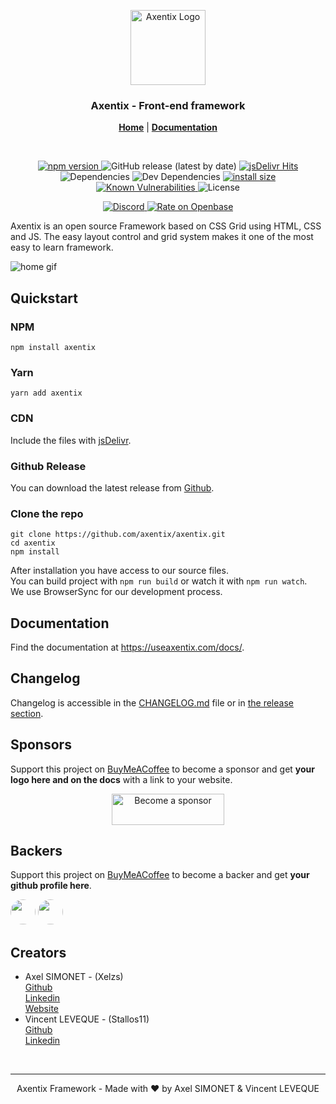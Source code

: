 <p align="center">
  <a href="https://useaxentix.com/">
    <img src="https://useaxentix.com/img/axentix.svg" alt="Axentix Logo" width="120" height="120">
  </a>
</p>

<h3 align="center">Axentix - Front-end framework</h3>

<p align="center">
  <a href="https://useaxentix.com/"><strong>Home</strong></a> |
  <a href="https://useaxentix.com/docs/"><strong>Documentation</strong></a>
</p>

<br>

<p align="center">
  <a href="https://badge.fury.io/js/axentix">
    <img src="https://badge.fury.io/js/axentix.svg" alt="npm version" />
  </a>
  <img src="https://img.shields.io/github/v/release/axentix/axentix" alt="GitHub release (latest by date)" />
  <a href="https://www.jsdelivr.com/package/npm/axentix">
    <img src="https://data.jsdelivr.com/v1/package/npm/axentix/badge?style=rounded" alt="jsDelivr Hits" />
  </a>
  <img src="https://img.shields.io/david/axentix/axentix" alt="Dependencies" />
  <img src="https://img.shields.io/david/dev/axentix/axentix" alt="Dev Dependencies" />
  <a href="https://packagephobia.com/result?p=axentix">
    <img src="https://packagephobia.com/badge?p=axentix" alt="install size" />
  </a>
  <a href="https://snyk.io/test/github/axentix/axentix?targetFile=package.json">
    <img src="https://snyk.io/test/github/axentix/axentix/badge.svg?targetFile=package.json" alt="Known Vulnerabilities" />
  </a>
  <img src="https://img.shields.io/github/license/axentix/axentix" alt="License" />
</p>

<p align="center">
  <a href="https://discord.gg/8tgRDED">
    <img src="https://img.shields.io/discord/727545620683816980" alt="Discord" />
  </a>
  <a href="https://openbase.io/js/axentix?utm_source=embedded&utm_medium=badge&utm_campaign=rate-badge">
    <img src="https://badges.openbase.io/js/rating/axentix.svg" alt="Rate on Openbase" />
  </a>
</p>

Axentix is an open source Framework based on CSS Grid using HTML, CSS and JS. The easy layout control and grid system makes it one of the most easy to learn framework.

![home gif](https://useaxentix.com/img/gif-home.gif)

## Quickstart

### NPM
```
npm install axentix
```

### Yarn
```
yarn add axentix
```

### CDN

Include the files with [jsDelivr](https://www.jsdelivr.com/package/npm/axentix).

### Github Release  
You can download the latest release from [Github](https://github.com/axentix/axentix/releases/latest).

### Clone the repo
```
git clone https://github.com/axentix/axentix.git
cd axentix
npm install
```

After installation you have access to our source files.  
You can build project with `npm run build` or watch it with `npm run watch`.  
We use BrowserSync for our development process.

## Documentation

Find the documentation at <https://useaxentix.com/docs/>.

## Changelog

Changelog is accessible in the [CHANGELOG.md](CHANGELOG.md) file or in [the release section](https://github.com/axentix/axentix/releases).

## Sponsors

Support this project on [BuyMeACoffee](https://www.buymeacoffee.com/axentix) to become a sponsor and get **your logo here and on the docs** with a link to your website.

<div align="center">
  <a href="https://www.buymeacoffee.com/axentix" target="_blank"><img src="https://cdn.buymeacoffee.com/buttons/v2/default-yellow.png" alt="Become a sponsor" style="height: 50px !important;width: 180px !important;" ></a>
</div>

## Backers

Support this project on [BuyMeACoffee](https://www.buymeacoffee.com/axentix) to become a backer and get **your github profile here**.

[<img src="https://avatars.githubusercontent.com/u/32241342?v=4" width="40" style="border-radius:50%"/>](https://github.com/Xelzs)
[<img src="https://avatars.githubusercontent.com/u/49057921?v=4" width="40" style="border-radius:50%"/>](https://github.com/Stallos11)

## Creators

- Axel SIMONET - (Xelzs)  
  [Github](https://github.com/Xelzs)  
  [Linkedin](https://www.linkedin.com/in/axel-simonet/)  
  [Website](https://axelsimonet.fr/)
- Vincent LEVEQUE - (Stallos11)  
  [Github](https://github.com/Stallos11)  
  [Linkedin](https://www.linkedin.com/in/leveque-vincent/)

<br>

___

<p align="center">
Axentix Framework - Made with ❤️ by Axel SIMONET & Vincent LEVEQUE
</p>

